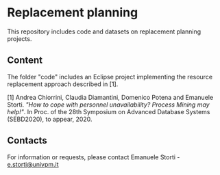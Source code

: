 # Replacement planning

This repository includes code and datasets on replacement planning projects.


## Content

The folder "code" includes an Eclipse project implementing the resource replacement approach described in [1].

[1] Andrea Chiorrini, Claudia Diamantini, Domenico Potena and Emanuele Storti. _"How to cope with personnel unavailability? Process Mining may help!"_. In Proc. of the 28th Symposium on Advanced Database Systems (SEBD2020), to appear, 2020. 

## Contacts

For information or requests, please contact Emanuele Storti - e.storti@univpm.it

